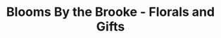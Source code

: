 ---
title: "Blooms By the Brooke - Florals and Gifts"
url: /princeton/blooms-by-the-brooke-florals-and-gifts/
shop: florist
---